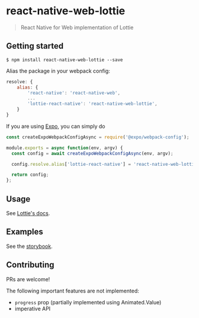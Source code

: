 # react-native-web-lottie

> React Native for Web implementation of Lottie

## Getting started

`$ npm install react-native-web-lottie --save`

Alias the package in your webpack config:

```js
resolve: {
    alias: {
        'react-native': 'react-native-web',
        ...
        'lottie-react-native': 'react-native-web-lottie',
    }
}
```

If you are using [Expo](https://docs.expo.dev/guides/customizing-webpack/), you can simply do
```js
const createExpoWebpackConfigAsync = require('@expo/webpack-config');

module.exports = async function(env, argv) {
  const config = await createExpoWebpackConfigAsync(env, argv);

  config.resolve.alias['lottie-react-native'] = 'react-native-web-lottie';

  return config;
};
```

## Usage

See [Lottie's docs](https://airbnb.io/lottie/#/react-native).

## Examples

See the [storybook](https://react-native-web-community.github.io/react-native-web-lottie/storybook).

## Contributing

PRs are welcome!

The following important features are not implemented:

- `progress` prop (partially implemented using Animated.Value)
- imperative API
